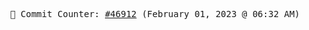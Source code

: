 <p align="center">
    <samp>
        📮 Commit Counter: <a href="https://github.com/Javascript-void0/Javascript-void0/commits/main">#46912</a> (February 01, 2023 @ 06:32 AM)
    </samp>
</p>